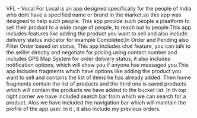 VFL - Vocal For Local is an app designed specifically for the people of India who dont have a specified name or brand in the market,so this app was designed to help such people.
This app provide such people a plaatform to sell their product to a wide range of people, to reach out to people.This app includes features like adding the
product you want to sell and also include delivery status indicator for example Completed,In Order and Pending also Filter Order based on status,
This app includes chat feature, you can talk to the selller directly and negotiate for pricing using contact number and includes GPS Map System for order delivery status, it also includes notification options, which will show you
if anyone has messaged you.This app includes fragments which have options like adding the product you want to sell and contains the list of items he has already added.
Then home fragments contain the list of products and the third one is saved products which will contain the products we have added to the bucket list.
In th top right corner we have included search bar from which we can search for a product. Alos we have included the navigation bar which will maintain the profile of the
app user. In it , it also include my previous orders.
